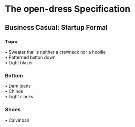 # The open-dress Specification

## Business Casual: Startup Formal

### Tops
• Sweater that is neither a crewneck nor a hoodie\
• Patterned button down\
• Light blazer

### Bottom
• Dark jeans\
• Chinos\
• Light slacks

### Shoes
• Calvinball
